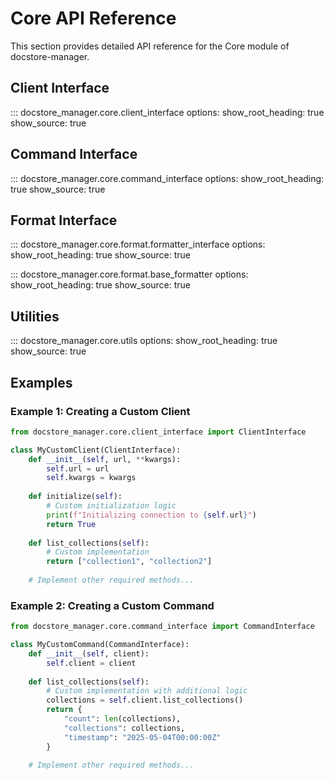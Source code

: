 # Core API Reference

This section provides detailed API reference for the Core module of docstore-manager.

## Client Interface

::: docstore_manager.core.client_interface
    options:
      show_root_heading: true
      show_source: true

## Command Interface

::: docstore_manager.core.command_interface
    options:
      show_root_heading: true
      show_source: true

## Format Interface

::: docstore_manager.core.format.formatter_interface
    options:
      show_root_heading: true
      show_source: true

::: docstore_manager.core.format.base_formatter
    options:
      show_root_heading: true
      show_source: true

## Utilities

::: docstore_manager.core.utils
    options:
      show_root_heading: true
      show_source: true

## Examples

### Example 1: Creating a Custom Client

```python
from docstore_manager.core.client_interface import ClientInterface

class MyCustomClient(ClientInterface):
    def __init__(self, url, **kwargs):
        self.url = url
        self.kwargs = kwargs
        
    def initialize(self):
        # Custom initialization logic
        print(f"Initializing connection to {self.url}")
        return True
        
    def list_collections(self):
        # Custom implementation
        return ["collection1", "collection2"]
        
    # Implement other required methods...
```

### Example 2: Creating a Custom Command

```python
from docstore_manager.core.command_interface import CommandInterface

class MyCustomCommand(CommandInterface):
    def __init__(self, client):
        self.client = client
        
    def list_collections(self):
        # Custom implementation with additional logic
        collections = self.client.list_collections()
        return {
            "count": len(collections),
            "collections": collections,
            "timestamp": "2025-05-04T00:00:00Z"
        }
        
    # Implement other required methods...
```
